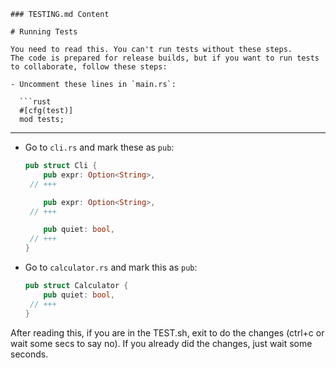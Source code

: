 ```
### TESTING.md Content

# Running Tests

You need to read this. You can't run tests without these steps.  
The code is prepared for release builds, but if you want to run tests to collaborate, follow these steps:

- Uncomment these lines in `main.rs`:

  ```rust
  #[cfg(test)]
  mod tests;
  ```

---

- Go to `cli.rs` and mark these as `pub`:

  ```rust
  pub struct Cli {
      pub expr: Option<String>,
   // +++

      pub expr: Option<String>,
   // +++

      pub quiet: bool,
   // +++
  }
  ```

- Go to `calculator.rs` and mark this as `pub`:

  ```rust
  pub struct Calculator {
      pub quiet: bool,
   // +++
  }
  ```

After reading this, if you are in the TEST.sh, exit to do the changes (ctrl+c or wait some secs to say no).
If you already did the changes, just wait some seconds.
```
